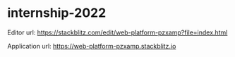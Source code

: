 # internship-2022
Editor url:
https://stackblitz.com/edit/web-platform-pzxamp?file=index.html

Application url:
https://web-platform-pzxamp.stackblitz.io





